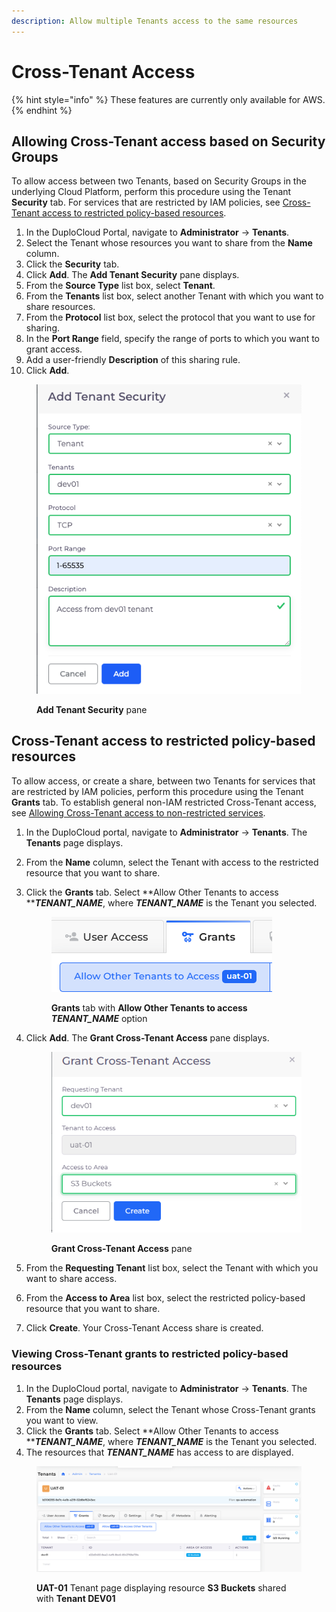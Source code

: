```yaml
---
description: Allow multiple Tenants access to the same resources
---
```


# Cross-Tenant Access

{% hint style="info" %}
These features are currently only available for AWS.
{% endhint %}

## Allowing Cross-Tenant access based on Security Groups

To allow access between two Tenants, based on Security Groups in the underlying Cloud Platform, perform this procedure using the Tenant **Security** tab. For services that are restricted by IAM policies, see [Cross-Tenant access to restricted policy-based resources](allow-cross-tenant-access.md#cross-tenant-access-to-restricted-policy-based-resources).

1. In the DuploCloud Portal, navigate to **Administrator** -> **Tenants**.
2. Select the Tenant whose resources you want to share from the **Name** column.
3. Click the **Security** tab.
4. Click **Add**. The **Add Tenant Security** pane displays.
5. From the **Source Type** list box, select **Tenant**.
6. From the **Tenants** list box, select another Tenant with which you want to share resources.
7. From the **Protocol** list box, select the protocol that you want to use for sharing.
8. In the **Port Range** field, specify the range of ports to which you want to grant access.
9. Add a user-friendly **Description** of this sharing rule.
10. Click **Add**.

<figure><img src="../../.gitbook/assets/Screen Shot 2023-03-07 at 6.09.09 PM.png" alt=""><figcaption><p><strong>Add Tenant Security</strong> pane</p></figcaption></figure>

## Cross-Tenant access to restricted policy-based resources

To allow access, or create a share, between two Tenants for services that are restricted by IAM policies, perform this procedure using the Tenant **Grants** tab. To establish general non-IAM restricted Cross-Tenant access, see [Allowing Cross-Tenant access to non-restricted services](allow-cross-tenant-access.md#allowing-cross-tenant-access-to-non-restricted-services).

1. In the DuploCloud portal, navigate to **Administrator** -> **Tenants**. The **Tenants** page displays.
2. From the **Name** column, select the Tenant with access to the restricted resource that you want to share.
3.  Click the **Grants** tab. Select **Allow Other Tenants to access **_**TENANT\_NAME**_, where _**TENANT\_NAME**_ is the Tenant you selected.

    <figure><img src="../../.gitbook/assets/AWS_GCT_selector.png" alt=""><figcaption><p><strong>Grants</strong> tab with <strong>Allow Other Tenants to access </strong><em><strong>TENANT_NAME</strong></em> option </p></figcaption></figure>
4.  Click **Add**. The **Grant Cross-Tenant Access** pane displays.

    <figure><img src="../../.gitbook/assets/AWS_GCT_1.png" alt=""><figcaption><p><strong>Grant Cross-Tenant Access</strong> pane</p></figcaption></figure>
5. From the **Requesting Tenant** list box, select the Tenant with which you want to share access.
6. From the **Access to Area** list box, select the restricted policy-based resource that you want to share.
7. Click **Create**. Your Cross-Tenant Access share is created.

### Viewing Cross-Tenant grants to restricted policy-based resources

1. In the DuploCloud portal, navigate to **Administrator** -> **Tenants**. The **Tenants** page displays.
2. From the **Name** column, select the Tenant whose Cross-Tenant grants you want to view.
3. Click the **Grants** tab. Select **Allow Other Tenants to access **_**TENANT\_NAME**_, where _**TENANT\_NAME**_ is the Tenant you selected.
4. The resources that _**TENANT\_NAME**_ has access to are displayed.

<figure><img src="../../.gitbook/assets/AWS_GCT_2.png" alt=""><figcaption><p><strong>UAT-01</strong> Tenant page displaying resource <strong>S3 Buckets</strong> shared with <strong>Tenant DEV01</strong></p></figcaption></figure>

